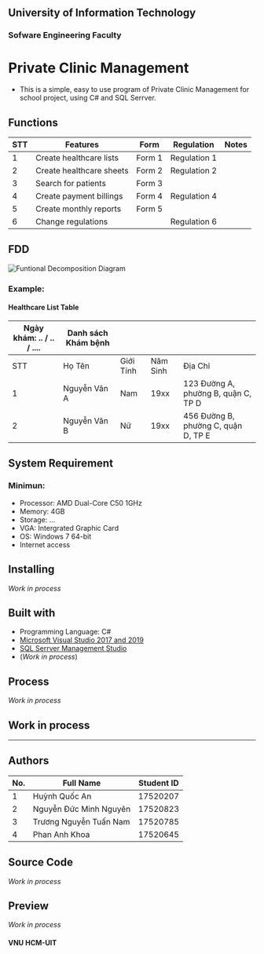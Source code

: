## University of Information Technology
### Sofware Engineering Faculty

# Private Clinic Management

- This is a simple, easy to use program of Private Clinic Management for school project, using C# and SQL Serrver.

## Functions
| STT | Features | Form | Regulation | Notes |
| --- | ------- | ---- | ---------- | ----- |
|  1  | Create healthcare lists | Form 1 | Regulation 1 | |
|  2  | Create healthcare sheets | Form 2 | Regulation 2 | |
|  3  | Search for patients | Form 3 | | |
|  4  | Create payment billings | Form 4 | Regulation 4 | |
|  5  | Create monthly reports | Form 5 | |
|  6  | Change regulations | | Regulation 6 | |


## FDD
![Funtional Decomposition Diagram](https://i.imgur.com/xl87nOk.png)

### Example:
#### Healthcare List Table
| Ngày khám: .. / .. / .... | Danh sách Khám bệnh |   |   |   |
| ------------------------- | ------------------- | - | - | - |
|          STT          |    Họ Tên    | Giới Tính | Năm Sinh |              Địa Chỉ                |
|           1           | Nguyễn Văn A |    Nam    |   19xx   | 123 Đường A, phường B, quận C, TP D |
|           2           | Nguyễn Văn B |    Nữ    |   19xx   | 456 Đường B, phường C, quận D, TP E |

## System Requirement
### Minimun:
- Processor: AMD Dual-Core C50 1GHz
- Memory: 4GB
- Storage: ...
- VGA: Intergrated Graphic Card 
- OS: Windows 7 64-bit
- Internet access

## Installing
*Work in process*

## Built with 
- Programming Language: C#
- [Microsoft Visual Studio 2017 and 2019 ](https://visualstudio.microsoft.com/)
- [SQL Serrver Management Studio](https://www.microsoft.com/en-us/sql-server/sql-server-downloads)
- (*Work in process*)

## Process
*Work in process*

## Work in process
----------------------------

## Authors
| No. | Full Name | Student ID |
| --- | --- | --- |
| 1 | Huỳnh Quốc An | 17520207 |
| 2 | Nguyễn Đức Minh Nguyên | 17520823 |
| 3 | Trương Nguyễn Tuấn Nam | 17520785 |
| 4 | Phan Anh Khoa | 17520645 |

## Source Code
*Work in process*

## Preview
*Work in process*

#### VNU HCM-UIT
